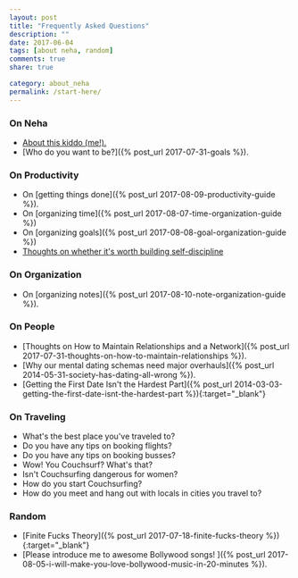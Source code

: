 ```yaml
---
layout: post
title: "Frequently Asked Questions"
description: ""
date: 2017-06-04
tags: [about neha, random]
comments: true
share: true

category: about_neha
permalink: /start-here/
--- 
```


### On Neha

* [About this kiddo (me!).](www.nehakay.com/about)
* [Who do you want to be?]({% post_url 2017-07-31-goals %}).

### On Productivity

* On [getting things done]({% post_url 2017-08-09-productivity-guide %}).
* On [organizing time]({% post_url 2017-08-07-time-organization-guide %})
* On [organizing goals]({% post_url 2017-08-08-goal-organization-guide %})
* <a href="http://www.nehakay.com/productivity-guide/#this-guide-isnt-about-building-motivation-or-self-control">Thoughts on whether it's worth building self-discipline</a>

### On Organization
* On [organizing notes]({% post_url 2017-08-10-note-organization-guide %}).

### On People
* [Thoughts on How to Maintain Relationships and a Network]({% post_url 2017-07-31-thoughts-on-how-to-maintain-relationships %}).
* [Why our mental dating schemas need major overhauls]({% post_url 2014-05-31-society-has-dating-all-wrong %}).
* [Getting the First Date Isn't the Hardest Part]({% post_url 2014-03-03-getting-the-first-date-isnt-the-hardest-part %}){:target="_blank"}

### On Traveling

* What's the best place you've traveled to? 
* Do you have any tips on booking flights?
* Do you have any tips on booking busses?
* Wow! You Couchsurf? What's that?
* Isn't Couchsurfing dangerous for women?
* How do you start Couchsurfing?
* How do you meet and hang out with locals in cities you travel to? 

### Random
* [Finite Fucks Theory]({% post_url 2017-07-18-finite-fucks-theory %}){:target="_blank"}
* [Please introduce me to awesome Bollywood songs! ]({% post_url 2017-08-05-i-will-make-you-love-bollywood-music-in-20-minutes %}).
